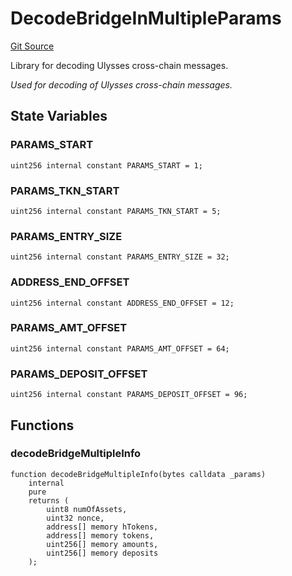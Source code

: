 # DecodeBridgeInMultipleParams
[Git Source](https://github.com/Maia-DAO/2023-09-maia-remediations/blob/main/src/lib/DecodeBridgeInMultipleParams.sol)

Library for decoding Ulysses cross-chain messages.

*Used for decoding of Ulysses cross-chain messages.*


## State Variables
### PARAMS_START

```solidity
uint256 internal constant PARAMS_START = 1;
```


### PARAMS_TKN_START

```solidity
uint256 internal constant PARAMS_TKN_START = 5;
```


### PARAMS_ENTRY_SIZE

```solidity
uint256 internal constant PARAMS_ENTRY_SIZE = 32;
```


### ADDRESS_END_OFFSET

```solidity
uint256 internal constant ADDRESS_END_OFFSET = 12;
```


### PARAMS_AMT_OFFSET

```solidity
uint256 internal constant PARAMS_AMT_OFFSET = 64;
```


### PARAMS_DEPOSIT_OFFSET

```solidity
uint256 internal constant PARAMS_DEPOSIT_OFFSET = 96;
```


## Functions
### decodeBridgeMultipleInfo


```solidity
function decodeBridgeMultipleInfo(bytes calldata _params)
    internal
    pure
    returns (
        uint8 numOfAssets,
        uint32 nonce,
        address[] memory hTokens,
        address[] memory tokens,
        uint256[] memory amounts,
        uint256[] memory deposits
    );
```

